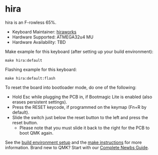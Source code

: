 #  hira

hira is an F-rowless 65%.

* Keyboard Maintainer: [hiraworks](https://github.com/hiraworks)
* Hardware Supported: ATMEGA32u4 MU
* Hardware Availability: TBD

Make example for this keyboard (after setting up your build environment):

    make hira:default

Flashing example for this keyboard:

    make hira:default:flash

To reset the board into bootloader mode, do one of the following:

* Hold Esc while plugging the PCB in, if Bootmagic Lite is enabled (also erases persistent settings).
* Press the RESET keycode, if programmed on the keymap (Fn+R by default).
* Slide the switch just below the reset button to the left and press the reset button.
  * Please note that you must slide it back to the right for the PCB to boot QMK again.

See the [build environment setup](https://docs.qmk.fm/#/getting_started_build_tools) and the [make instructions](https://docs.qmk.fm/#/getting_started_make_guide) for more information. Brand new to QMK? Start with our [Complete Newbs Guide](https://docs.qmk.fm/#/newbs).
